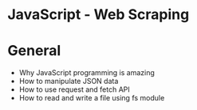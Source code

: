 # JavaScript - Web Scraping

# General

* Why JavaScript programming is amazing
* How to manipulate JSON data
* How to use request and fetch API
* How to read and write a file using fs module
